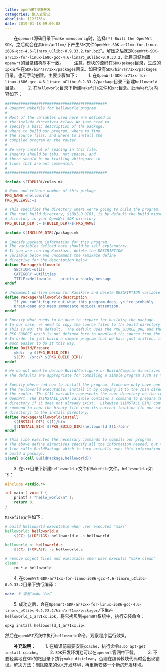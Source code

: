 ```yaml
---
title: openWRT模块开发
categories: 嵌入式笔记
abbrlink: 112f755a
date: 2019-01-18 09:09:08
---
```

&emsp;&emsp;在`openwrt`源码目录下`make menuconfig`时，选择`[*] Build the OpenWrt SDK`，之后就会在其`bin/ar71xx/`下产生`SDK`文件`OpenWrt-SDK-ar71xx-for-linux-i686-gcc-4.6-linaro_uClibc-0.9.33.2.tar.bz2`”。解压之后就是`OpenWrt-SDK-ar71xx-for-linux-i686-gcc-4.6-linaro_uClibc-0.9.33.2`，此目录结构跟`openwrt`的目录结构基本一致。
&emsp;&emsp;注意，模块的源码在`SDK/pakage`目录，生成的`ipk`文件在`SDK/bin/ar71xx/packages`目录。如果没有`SDK/bin/ar71xx/packages`目录，也可手动创建。主要步骤如下：
&emsp;&emsp;1. 在`OpenWrt-SDK-ar71xx-for-linux-i686-gcc-4.6-linaro_uClibc-0.9.33.2/package`目录下新建`helloworld`目录。
&emsp;&emsp;2. 在`helloworld`目录下新建`Makefile`文件和`src`目录。此`Makefile`内容如下：

``` makefile
##############################################
# OpenWrt Makefile for helloworld program
#
# Most of the variables used here are defined in
# the include directives below. We just need to
# specify a basic description of the package,
# where to build our program, where to find
# the source files, and where to install the
# compiled program on the router.
#  
# Be very careful of spacing in this file.
# Indents should be tabs, not spaces, and
# there should be no trailing whitespace in
# lines that are not commented.
#  
##############################################
​
include $(TOPDIR)/rules.mk
​
# Name and release number of this package
PKG_NAME:=helloworld
PKG_RELEASE:=1
​
# This specifies the directory where we're going to build the program.
# The root build directory, $(BUILD_DIR), is by default the build_mipsel
# directory in your OpenWrt SDK directory
PKG_BUILD_DIR := $(BUILD_DIR)/$(PKG_NAME)
​
include $(INCLUDE_DIR)/package.mk
​
# Specify package information for this program.
# The variables defined here should be self explanatory.
# If you are running Kamikaze, delete the DESCRIPTION
# variable below and uncomment the Kamikaze define
# directive for the description below
define Package/helloworld
    SECTION:=utils
    CATEGORY:=Utilities
    TITLE:=Helloworld -- prints a snarky message
endef
​
# Uncomment portion below for Kamikaze and delete DESCRIPTION variable above
define Package/helloworld/description
    If you can't figure out what this program does, you're probably
    brain-dead and need immediate medical attention.
endef
​
# Specify what needs to be done to prepare for building the package.
# In our case, we need to copy the source files to the build directory.
# This is NOT the default.  The default uses the PKG_SOURCE_URL and the
# PKG_SOURCE which is not defined here to download the source from the web.
# In order to just build a simple program that we have just written, it is
# much easier to do it this way.
define Build/Prepare
    mkdir -p $(PKG_BUILD_DIR)
    $(CP) ./src/* $(PKG_BUILD_DIR)/
endef
​
# We do not need to define Build/Configure or Build/Compile directives
# The defaults are appropriate for compiling a simple program such as this one
​
# Specify where and how to install the program. Since we only have one file,
# the helloworld executable, install it by copying it to the /bin directory on
# the router. The $(1) variable represents the root directory on the router running
# OpenWrt. The $(INSTALL_DIR) variable contains a command to prepare the install
# directory if it does not already exist.  Likewise $(INSTALL_BIN) contains the
# command to copy the binary file from its current location (in our case the build
# directory) to the install directory.
define Package/helloworld/install
    $(INSTALL_DIR) $(1)/bin
    $(INSTALL_BIN) $(PKG_BUILD_DIR)/helloworld $(1)/bin/
endef

# This line executes the necessary commands to compile our program.
# The above define directives specify all the information needed, but this
# line calls BuildPackage which in turn actually uses this information to
# build a package.
$(eval $(call BuildPackage,helloworld))
```

&emsp;&emsp;3. 在`src`目录下新建`helloworld.c`文件和`Makefile`文件。`helloworld.c`如下：

``` c
#include <stdio.h>
​
int main ( void ) {
    printf ( "hello_world\n" );
    return 0;
}
```

`Makefile`文件如下：

``` makefile
# build helloworld executable when user executes "make"
helloworld: helloworld.o
    $(CC) $(LDFLAGS) helloworld.o -o helloworld
​
helloworld.o: helloworld.c
    $(CC) $(CFLAGS) -c helloworld.c
​
# remove object files and executable when user executes "make clean"
clean:
    rm *.o helloworld
```

&emsp;&emsp;4. 在`OpenWrt-SDK-ar71xx-for-linux-i686-gcc-4.6-linaro_uClibc-0.9.33.2`目录下执行编译：

``` bash
make  # 或者“make V=s”
```

&emsp;&emsp;5. 成功之后，会在`OpenWrt-SDK-ar71xx-for-linux-i686-gcc-4.6-linaro_uClibc-0.9.33.2/bin/ar71xx/packages/`下生产`helloworld_1_ar71xx.ipk`，将它拷贝到`openWRT`系统中，执行安装命令：

``` bash
opkg install helloworld_1_ar71xx.ipk
```

然后在`openWRT`系统中执行`helloworld`命令，观察程序运行效果。

&emsp;&emsp;**补充说明**：
&emsp;&emsp;1. 在编译前需要安装`ccache`，执行命令`sudo apt-get install ccache`。
&emsp;&emsp;2. `SDK`开发环境也可以在`openwrt`官网中下载。
&emsp;&emsp;3. 不要轻易地在`SDK`的根目录下执行`make distclean`，否则在编译模块代码时会出现错误。解决方法：删除原来的`SDK`开发环境，再重新安装一个新的开发环境。